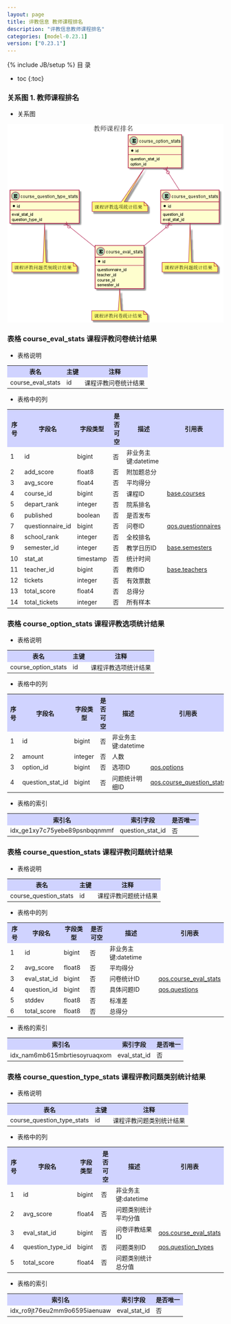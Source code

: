 ```yaml
---
layout: page
title: 评教信息 教师课程排名
description: "评教信息教师课程排名"
categories: [model-0.23.1]
version: ["0.23.1"]
---
```

{% include JB/setup %}
 目  录

* toc
{:toc}


### 关系图 1. 教师课程排名
  * 关系图

![教师课程排名](images/course_results.png)



### 表格 course_eval_stats 课程评教问卷统计结果

  * 表格说明

<table class="table table-bordered table-striped table-condensed">
<tr><th style="background-color:#D0D3FF">表名</th><th style="background-color:#D0D3FF">主键</th><th style="background-color:#D0D3FF">注释</th>  </tr>
<tr><td>course_eval_stats</td><td>id</td><td>课程评教问卷统计结果</td>  </tr>
</table>

  * 表格中的列

<table class="table table-bordered table-striped table-condensed">
<tr><th style="background-color:#D0D3FF" class="text-center">序号</th><th style="background-color:#D0D3FF">字段名</th><th style="background-color:#D0D3FF">字段类型</th><th style="background-color:#D0D3FF" class="text-center">是否可空</th><th style="background-color:#D0D3FF">描述</th><th style="background-color:#D0D3FF">引用表</th>  </tr>
<tr><td class="text-center">1</td><td>id</td><td>bigint</td><td class="text-center">否</td><td>非业务主键:datetime</td><td></td>  </tr>
<tr><td class="text-center">2</td><td>add_score</td><td>float8</td><td class="text-center">否</td><td>附加题总分</td><td></td>  </tr>
<tr><td class="text-center">3</td><td>avg_score</td><td>float4</td><td class="text-center">否</td><td>平均得分</td><td></td>  </tr>
<tr><td class="text-center">4</td><td>course_id</td><td>bigint</td><td class="text-center">否</td><td>课程ID</td><td>           <a href="/base/edu/core.html#表格-courses-课程基本信息">base.courses</a>
</td>  </tr>
<tr><td class="text-center">5</td><td>depart_rank</td><td>integer</td><td class="text-center">否</td><td>院系排名</td><td></td>  </tr>
<tr><td class="text-center">6</td><td>published</td><td>boolean</td><td class="text-center">否</td><td>是否发布</td><td></td>  </tr>
<tr><td class="text-center">7</td><td>questionnaire_id</td><td>bigint</td><td class="text-center">否</td><td>问卷ID</td><td>           <a href="/qos/evaluation/questionnaires.html#表格-questionnaires-评教问卷">qos.questionnaires</a>
</td>  </tr>
<tr><td class="text-center">8</td><td>school_rank</td><td>integer</td><td class="text-center">否</td><td>全校排名</td><td></td>  </tr>
<tr><td class="text-center">9</td><td>semester_id</td><td>integer</td><td class="text-center">否</td><td>教学日历ID</td><td>           <a href="/base/edu/misc.html#表格-semesters-学年学期">base.semesters</a>
</td>  </tr>
<tr><td class="text-center">10</td><td>stat_at</td><td>timestamp</td><td class="text-center">否</td><td>统计时间</td><td></td>  </tr>
<tr><td class="text-center">11</td><td>teacher_id</td><td>bigint</td><td class="text-center">否</td><td>教师ID</td><td>           <a href="/base/edu/core.html#表格-teachers-教师信息">base.teachers</a>
</td>  </tr>
<tr><td class="text-center">12</td><td>tickets</td><td>integer</td><td class="text-center">否</td><td>有效票数</td><td></td>  </tr>
<tr><td class="text-center">13</td><td>total_score</td><td>float4</td><td class="text-center">否</td><td>总得分</td><td></td>  </tr>
<tr><td class="text-center">14</td><td>total_tickets</td><td>integer</td><td class="text-center">否</td><td>所有样本</td><td></td>  </tr>
</table>



### 表格 course_option_stats 课程评教选项统计结果

  * 表格说明

<table class="table table-bordered table-striped table-condensed">
<tr><th style="background-color:#D0D3FF">表名</th><th style="background-color:#D0D3FF">主键</th><th style="background-color:#D0D3FF">注释</th>  </tr>
<tr><td>course_option_stats</td><td>id</td><td>课程评教选项统计结果</td>  </tr>
</table>

  * 表格中的列

<table class="table table-bordered table-striped table-condensed">
<tr><th style="background-color:#D0D3FF" class="text-center">序号</th><th style="background-color:#D0D3FF">字段名</th><th style="background-color:#D0D3FF">字段类型</th><th style="background-color:#D0D3FF" class="text-center">是否可空</th><th style="background-color:#D0D3FF">描述</th><th style="background-color:#D0D3FF">引用表</th>  </tr>
<tr><td class="text-center">1</td><td>id</td><td>bigint</td><td class="text-center">否</td><td>非业务主键:datetime</td><td></td>  </tr>
<tr><td class="text-center">2</td><td>amount</td><td>integer</td><td class="text-center">否</td><td>人数</td><td></td>  </tr>
<tr><td class="text-center">3</td><td>option_id</td><td>bigint</td><td class="text-center">否</td><td>选项ID</td><td>           <a href="/qos/evaluation/questionnaires.html#表格-options-选项">qos.options</a>
</td>  </tr>
<tr><td class="text-center">4</td><td>question_stat_id</td><td>bigint</td><td class="text-center">否</td><td>问题统计明细ID</td><td>           <a href="/qos/evaluation/course_results.html#表格-course_question_stats-课程评教问题统计结果">qos.course_question_stats</a>
</td>  </tr>
</table>


  * 表格的索引

<table class="table table-bordered table-striped table-condensed">
  <tr>
<th style="background-color:#D0D3FF">索引名</th><th style="background-color:#D0D3FF">索引字段</th><th style="background-color:#D0D3FF">是否唯一</th>  </tr>
<tr><td>idx_ge1xy7c75yebe89psnbqqnmmf</td><td>question_stat_id</td><td>否</td>  </tr>
</table>

### 表格 course_question_stats 课程评教问题统计结果

  * 表格说明

<table class="table table-bordered table-striped table-condensed">
<tr><th style="background-color:#D0D3FF">表名</th><th style="background-color:#D0D3FF">主键</th><th style="background-color:#D0D3FF">注释</th>  </tr>
<tr><td>course_question_stats</td><td>id</td><td>课程评教问题统计结果</td>  </tr>
</table>

  * 表格中的列

<table class="table table-bordered table-striped table-condensed">
<tr><th style="background-color:#D0D3FF" class="text-center">序号</th><th style="background-color:#D0D3FF">字段名</th><th style="background-color:#D0D3FF">字段类型</th><th style="background-color:#D0D3FF" class="text-center">是否可空</th><th style="background-color:#D0D3FF">描述</th><th style="background-color:#D0D3FF">引用表</th>  </tr>
<tr><td class="text-center">1</td><td>id</td><td>bigint</td><td class="text-center">否</td><td>非业务主键:datetime</td><td></td>  </tr>
<tr><td class="text-center">2</td><td>avg_score</td><td>float8</td><td class="text-center">否</td><td>平均得分</td><td></td>  </tr>
<tr><td class="text-center">3</td><td>eval_stat_id</td><td>bigint</td><td class="text-center">否</td><td>问卷统计ID</td><td>           <a href="/qos/evaluation/course_results.html#表格-course_eval_stats-课程评教问卷统计结果">qos.course_eval_stats</a>
</td>  </tr>
<tr><td class="text-center">4</td><td>question_id</td><td>bigint</td><td class="text-center">否</td><td>具体问题ID</td><td>           <a href="/qos/evaluation/questionnaires.html#表格-questions-评教问题">qos.questions</a>
</td>  </tr>
<tr><td class="text-center">5</td><td>stddev</td><td>float8</td><td class="text-center">否</td><td>标准差</td><td></td>  </tr>
<tr><td class="text-center">6</td><td>total_score</td><td>float8</td><td class="text-center">否</td><td>总得分</td><td></td>  </tr>
</table>


  * 表格的索引

<table class="table table-bordered table-striped table-condensed">
  <tr>
<th style="background-color:#D0D3FF">索引名</th><th style="background-color:#D0D3FF">索引字段</th><th style="background-color:#D0D3FF">是否唯一</th>  </tr>
<tr><td>idx_nam6mb615mbrtiesoyruaqxom</td><td>eval_stat_id</td><td>否</td>  </tr>
</table>

### 表格 course_question_type_stats 课程评教问题类别统计结果

  * 表格说明

<table class="table table-bordered table-striped table-condensed">
<tr><th style="background-color:#D0D3FF">表名</th><th style="background-color:#D0D3FF">主键</th><th style="background-color:#D0D3FF">注释</th>  </tr>
<tr><td>course_question_type_stats</td><td>id</td><td>课程评教问题类别统计结果</td>  </tr>
</table>

  * 表格中的列

<table class="table table-bordered table-striped table-condensed">
<tr><th style="background-color:#D0D3FF" class="text-center">序号</th><th style="background-color:#D0D3FF">字段名</th><th style="background-color:#D0D3FF">字段类型</th><th style="background-color:#D0D3FF" class="text-center">是否可空</th><th style="background-color:#D0D3FF">描述</th><th style="background-color:#D0D3FF">引用表</th>  </tr>
<tr><td class="text-center">1</td><td>id</td><td>bigint</td><td class="text-center">否</td><td>非业务主键:datetime</td><td></td>  </tr>
<tr><td class="text-center">2</td><td>avg_score</td><td>float4</td><td class="text-center">否</td><td>问题类别统计平均分值</td><td></td>  </tr>
<tr><td class="text-center">3</td><td>eval_stat_id</td><td>bigint</td><td class="text-center">否</td><td>问卷评教结果ID</td><td>           <a href="/qos/evaluation/course_results.html#表格-course_eval_stats-课程评教问卷统计结果">qos.course_eval_stats</a>
</td>  </tr>
<tr><td class="text-center">4</td><td>question_type_id</td><td>bigint</td><td class="text-center">否</td><td>问题类别ID</td><td>           <a href="/qos/evaluation/questionnaires.html#表格-question_types-问题类型">qos.question_types</a>
</td>  </tr>
<tr><td class="text-center">5</td><td>total_score</td><td>float4</td><td class="text-center">否</td><td>问题类别统计总分值</td><td></td>  </tr>
</table>


  * 表格的索引

<table class="table table-bordered table-striped table-condensed">
  <tr>
<th style="background-color:#D0D3FF">索引名</th><th style="background-color:#D0D3FF">索引字段</th><th style="background-color:#D0D3FF">是否唯一</th>  </tr>
<tr><td>idx_ro9jt76eu2mm9o6595iaenuaw</td><td>eval_stat_id</td><td>否</td>  </tr>
</table>
